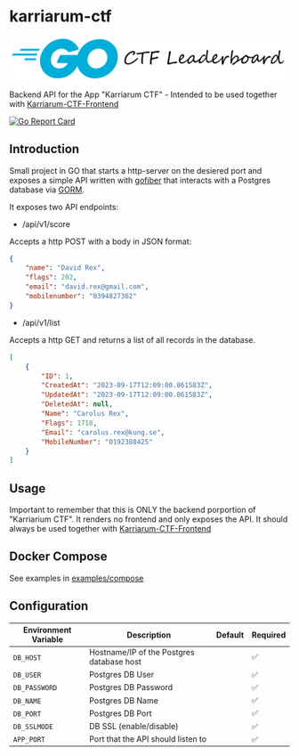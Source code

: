 # karriarum-ctf

![CTF-Leaderboard](images/ctfleaderboard.png)

Backend API for the App "Karriarum CTF" - Intended to be used together with [Karriarum-CTF-Frontend](https://github.com/s0undy/karriarum-ctf-frontend)

[![Go Report Card](https://goreportcard.com/badge/github.com/s0undy/karriarum-ctf)](https://goreportcard.com/report/github.com/s0undy/karriarum-ctf)

## Introduction

Small project in GO that starts a http-server on the desiered port and exposes a simple API written with [gofiber](https://github.com/gofiber/fiber) that interacts with a Postgres database via [GORM](https://gorm.io/).

It exposes two API endpoints:

* /api/v1/score

Accepts a http POST with a body in JSON format:

```json
{
    "name": "David Rex",
    "flags": 202,
    "email": "david.rex@gmail.com",
    "mobilenumber": "0394827362"
}
```

* /api/v1/list

Accepts a http GET and returns a list of all records in the database.

```json
[
    {
        "ID": 1,
        "CreatedAt": "2023-09-17T12:09:00.861583Z",
        "UpdatedAt": "2023-09-17T12:09:00.861583Z",
        "DeletedAt": null,
        "Name": "Carolus Rex",
        "Flags": 1718,
        "Email": "carolus.rex@kung.se",
        "MobileNumber": "0192388425"
    }
]
```

## Usage

Important to remember that this is ONLY the backend porportion of "Karriarium CTF". It renders no frontend and only exposes the API. It should always be used together with [Karriarum-CTF-Frontend](https://github.com/s0undy/karriarum-ctf-frontend)

## Docker Compose

See examples in [examples/compose](https://github.com/s0undy/karriarum-ctf-backend/tree/main/examples/compose)

## Configuration

| Environment Variable | Description                               | Default | Required |
|----------------------|-------------------------------------------|---------|----------|
| `DB_HOST`            | Hostname/IP of the Postgres database host |         | ✅        |
| `DB_USER`            | Postgres DB User                          |         | ✅        |
| `DB_PASSWORD`        | Postgres DB Password                      |         | ✅        |
| `DB_NAME`            | Postgres DB Name                          |         | ✅        |
| `DB_PORT`            | Postgres DB Port                          |         | ✅        |
| `DB_SSLMODE`         | DB SSL (enable/disable)                   |         | ✅        |
| `APP_PORT`           | Port that the API should listen to        |         | ✅        |

